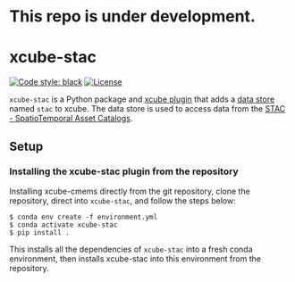 # This repo is under development. 

# xcube-stac
[![Code style: black](https://img.shields.io/badge/code%20style-black-000000.svg)](https://github.com/psf/black)
[![License](https://img.shields.io/github/license/dcs4cop/xcube-smos)](https://github.com/dcs4cop/xcube-smos)


`xcube-stac` is a Python package and 
[xcube plugin](https://xcube.readthedocs.io/en/latest/plugins.html) that adds a 
[data store](https://xcube.readthedocs.io/en/latest/api.html#data-store-framework) 
named `stac` to xcube. The data store is used to 
access data from the [STAC - SpatioTemporal Asset Catalogs](https://stacspec.org/en/).


## Setup

### Installing the xcube-stac plugin from the repository

Installing xcube-cmems directly from the git repository, clone the repository,
direct into `xcube-stac`, and follow the steps below:

```
$ conda env create -f environment.yml
$ conda activate xcube-stac
$ pip install .
```
This installs all the dependencies of `xcube-stac` into a fresh conda environment,
then installs xcube-stac into this environment from the repository.
